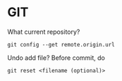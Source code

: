 # GIT

What current repository?

```text
git config --get remote.origin.url
```

Undo add file? Before commit, do

`git reset <filename (optional)>` 



